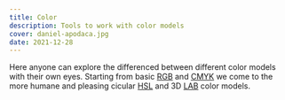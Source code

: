 ```yaml
---
title: Color
description: Tools to work with color models
cover: daniel-apodaca.jpg
date: 2021-12-28
---
```



Here anyone can explore the differenced between different color models with their own eyes. Starting from basic [RGB](./rgb/index.md) and [CMYK](./cmyk/index.md) we come to the more humane and pleasing cicular [HSL](./hsl/index.md) and 3D [LAB](./lab/index.md) color models.